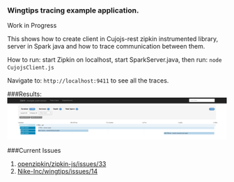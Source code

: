 ### Wingtips tracing example application.

Work in Progress

This shows how to create client in Cujojs-rest zipkin instrumented library, server in Spark java and how to trace communication between them.

How to run: start Zipkin on localhost, start SparkServer.java, then run:
`node CujojsClient.js`

Navigate to: `http://localhost:9411` to see all the traces.

###Results:
![Screenshot](zipkin.png "Zipkin UI")


###Current Issues
1. [openzipkin/zipkin-js/issues/33](https://github.com/openzipkin/zipkin-js/issues/33)
2. [Nike-Inc/wingtips/issues/14](https://github.com/Nike-Inc/wingtips/issues/14)


